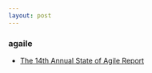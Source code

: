 ```yaml
---
layout: post
---
```

### agaile
- [The 14th Annual State of Agile Report](https://stateofagile.com/)
 